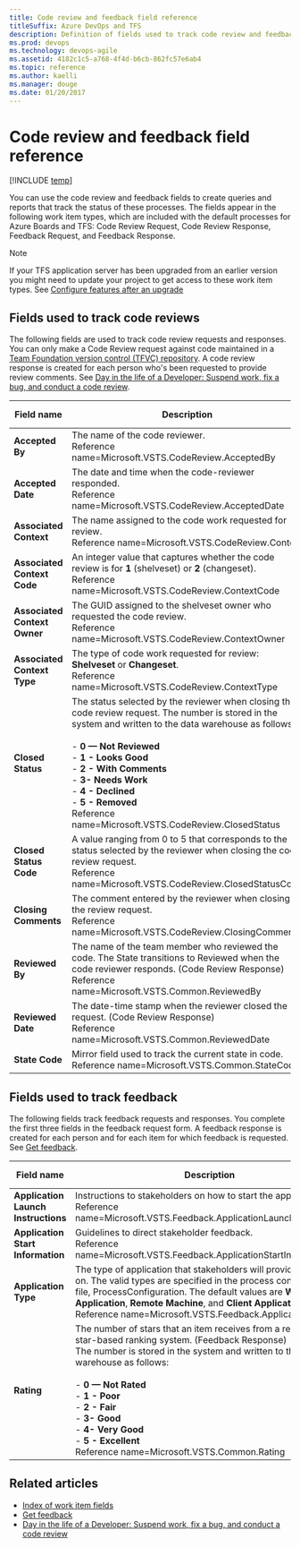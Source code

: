```yaml
---
title: Code review and feedback field reference
titleSuffix: Azure DevOps and TFS
description: Definition of fields used to track code review and feedback requests and responses for Azure Boards & Team Foundation Server 
ms.prod: devops
ms.technology: devops-agile
ms.assetid: 4182c1c5-a768-4f4d-b6cb-862fc57e6ab4
ms.topic: reference
ms.author: kaelli
ms.manager: douge
ms.date: 01/20/2017
---
```


# Code review and feedback field reference

[!INCLUDE [temp](../../../_shared/version-vsts-tfs-all-versions.md)]


You can use the code review and feedback fields to create queries and reports that track the status of these processes. The fields appear in the following work item types, which are included with the default processes for Azure Boards and TFS: Code Review Request, Code Review Response, Feedback Request, and Feedback Response.  
  
> [!NOTE]  
>  If your TFS application server has been upgraded from an earlier version you might need to update your project to get access to these work item types. See [Configure features after an upgrade](../../../reference/configure-features-after-upgrade.md)  
  
##  <a name="codereviews"></a> Fields used to track code reviews  
 The following fields are used to track code review requests and responses. You can only make a Code Review request against code maintained in a [Team Foundation version control (TFVC) repository](../../../repos/tfvc/overview.md). A code review response is created for each person who's been requested to provide review comments. See [Day in the life of a Developer: Suspend work, fix a bug, and conduct a code review](../../../repos/tfvc/day-life-alm-developer-suspend-work-fix-bug-conduct-code-review.md).  
  
|**Field name**|**Description**|**Data type**|  
|--------------|---------------|-------------|  
|**Accepted By**|The name of the code reviewer.<br/>Reference name=Microsoft.VSTS.CodeReview.AcceptedBy|String|  
|**Accepted Date**|The date and time when the code-reviewer responded.<br/>Reference name=Microsoft.VSTS.CodeReview.AcceptedDate|DateTime|  
|**Associated Context**|The name assigned to the code work requested for review.<br/>Reference name=Microsoft.VSTS.CodeReview.Context|String|  
|**Associated Context Code**|An integer value that captures whether the code review is for **1** (shelveset) or **2** (changeset).<br/>Reference name=Microsoft.VSTS.CodeReview.ContextCode|Integer|  
|**Associated Context Owner**|The GUID assigned to the shelveset owner who requested the code review.<br/>Reference name=Microsoft.VSTS.CodeReview.ContextOwner|String|  
|**Associated Context Type**|The type of code work requested for review: **Shelveset** or **Changeset**.<br/>Reference name=Microsoft.VSTS.CodeReview.ContextType|String|  
|**Closed Status**|The status selected by the reviewer when closing the code review request. The number is stored in the system and written to the data warehouse as follows:<br /><br /> -   **0 &mdash; Not Reviewed**<br />-   **1 - Looks Good**<br />-   **2 - With Comments**<br />-   **3- Needs Work**<br />-   **4 - Declined**<br />-   **5 - Removed**<br/>Reference name=Microsoft.VSTS.CodeReview.ClosedStatus|String|  
|**Closed Status Code**|A value ranging from 0 to 5 that corresponds to the status selected by the reviewer when closing the code review request.<br/>Reference name=Microsoft.VSTS.CodeReview.ClosedStatusCode|Integer|  
|**Closing Comments**|The comment entered by the reviewer when closing the review request.<br/>Reference name=Microsoft.VSTS.CodeReview.ClosingComment|String|  
|**Reviewed By**|The name of the team member who reviewed the code. The State transitions to Reviewed when the code reviewer responds. (Code Review Response)<br/>Reference name=Microsoft.VSTS.Common.ReviewedBy|String|  
|**Reviewed Date**|The date-time stamp when the reviewer closed the request. (Code Review Response)<br/>Reference name=Microsoft.VSTS.Common.ReviewedDate|Date-Time|  
|**State Code**|Mirror field used to track the current state in code.<br/>Reference name=Microsoft.VSTS.Common.StateCode|Integer|  
  
##  <a name="feedback"></a> Fields used to track feedback  
 The following fields track feedback requests and responses. You complete the first three fields in the feedback request form. A feedback response is created for each person and for each item for which feedback is requested. See [Get feedback](../../../project/feedback/get-feedback.md).  
  
|**Field name**|**Description**|**Data type**|  
|--------------------|---------------------|-------------------|  
|**Application Launch Instructions**|Instructions to stakeholders on how to start the application.<br/>Reference name=Microsoft.VSTS.Feedback.ApplicationLaunchInstructions|HTML|  
|**Application Start Information**|Guidelines to direct stakeholder feedback.<br/>Reference name=Microsoft.VSTS.Feedback.ApplicationStartInformation|PlainText|  
|**Application Type**|The type of application that stakeholders will provide feedback on. The valid types are specified in the process configuration file, ProcessConfiguration. The default values are **Web Application**, **Remote Machine**, and **Client Application**.<br/>Reference name=Microsoft.VSTS.Feedback.ApplicationType|String|  
|**Rating**|The number of stars that an item receives from a reviewer in a star-based ranking system. (Feedback Response)<br /> The number is stored in the system and written to the data warehouse as follows:<br /><br /> -   **0 &mdash; Not Rated**<br />-   **1 - Poor**<br />-   **2 - Fair**<br />-   **3- Good**<br />-   **4- Very Good**<br />-   **5 - Excellent**<br/>Reference name=Microsoft.VSTS.Common.Rating|String|  
  
## Related articles
- [Index of work item fields](work-item-field.md)
- [Get feedback](../../../project/feedback/get-feedback.md)
- [Day in the life of a Developer: Suspend work, fix a bug, and conduct a code review](../../../repos/tfvc/day-life-alm-developer-suspend-work-fix-bug-conduct-code-review.md)